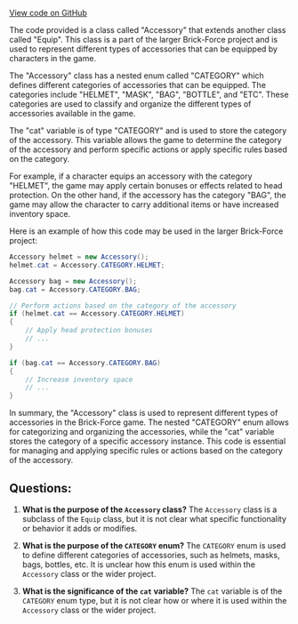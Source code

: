 [View code on GitHub](https://github.com/TieHaxJan/Brick-Force/Assembly-CSharp\Accessory.cs)

The code provided is a class called "Accessory" that extends another class called "Equip". This class is a part of the larger Brick-Force project and is used to represent different types of accessories that can be equipped by characters in the game.

The "Accessory" class has a nested enum called "CATEGORY" which defines different categories of accessories that can be equipped. The categories include "HELMET", "MASK", "BAG", "BOTTLE", and "ETC". These categories are used to classify and organize the different types of accessories available in the game.

The "cat" variable is of type "CATEGORY" and is used to store the category of the accessory. This variable allows the game to determine the category of the accessory and perform specific actions or apply specific rules based on the category.

For example, if a character equips an accessory with the category "HELMET", the game may apply certain bonuses or effects related to head protection. On the other hand, if the accessory has the category "BAG", the game may allow the character to carry additional items or have increased inventory space.

Here is an example of how this code may be used in the larger Brick-Force project:

```csharp
Accessory helmet = new Accessory();
helmet.cat = Accessory.CATEGORY.HELMET;

Accessory bag = new Accessory();
bag.cat = Accessory.CATEGORY.BAG;

// Perform actions based on the category of the accessory
if (helmet.cat == Accessory.CATEGORY.HELMET)
{
    // Apply head protection bonuses
    // ...
}

if (bag.cat == Accessory.CATEGORY.BAG)
{
    // Increase inventory space
    // ...
}
```

In summary, the "Accessory" class is used to represent different types of accessories in the Brick-Force game. The nested "CATEGORY" enum allows for categorizing and organizing the accessories, while the "cat" variable stores the category of a specific accessory instance. This code is essential for managing and applying specific rules or actions based on the category of the accessory.
## Questions: 
 1. **What is the purpose of the `Accessory` class?**
The `Accessory` class is a subclass of the `Equip` class, but it is not clear what specific functionality or behavior it adds or modifies.

2. **What is the purpose of the `CATEGORY` enum?**
The `CATEGORY` enum is used to define different categories of accessories, such as helmets, masks, bags, bottles, etc. It is unclear how this enum is used within the `Accessory` class or the wider project.

3. **What is the significance of the `cat` variable?**
The `cat` variable is of the `CATEGORY` enum type, but it is not clear how or where it is used within the `Accessory` class or the wider project.